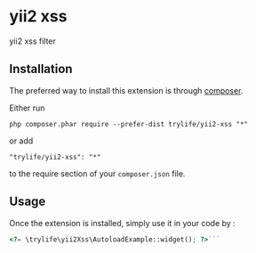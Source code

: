 yii2 xss
========
yii2 xss filter

Installation
------------

The preferred way to install this extension is through [composer](http://getcomposer.org/download/).

Either run

```
php composer.phar require --prefer-dist trylife/yii2-xss "*"
```

or add

```
"trylife/yii2-xss": "*"
```

to the require section of your `composer.json` file.


Usage
-----

Once the extension is installed, simply use it in your code by  :

```php
<?= \trylife\yii2Xss\AutoloadExample::widget(); ?>```